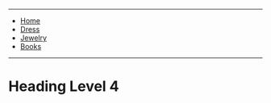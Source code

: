 ___
*   [Home](/README)
*   [Dress](/viking)
*   [Jewelry](/jewelry)
*   [Books](/books)

___

# Heading Level 4